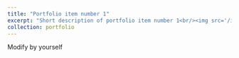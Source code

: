 ```yaml
---
title: "Portfolio item number 1"
excerpt: "Short description of portfolio item number 1<br/><img src='/images/500x300.png'>"
collection: portfolio
---
```


Modify by yourself
